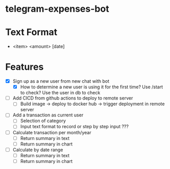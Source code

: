 # telegram-expenses-bot

# Text Format
- \<item\> \<amount\> [date]

# Features
- [x] Sign up as a new user from new chat with bot
    - [x] How to determine a new user is using it for the first time? Use /start to check? Use the user in db to check
- [ ] Add CICD from github actions to deploy to remote server 
  - [ ] Build image -> deploy to docker hub -> trigger deployment in remote server
-[ ] Add a transaction as current user
    - [ ] Selection of category 
    - [ ] Input text format to record or step by step input ???
- [ ] Calculate transaction per month/year
  - [ ] Return summary in text
  - [ ] Return summary in chart
- [ ] Calculate by date range
  - [ ] Return summary in text
  - [ ] Return summary in chart
